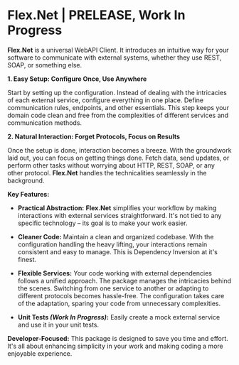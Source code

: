 # Flex.Net | PRELEASE, Work In Progress

**Flex.Net** is a universal WebAPI Client. It introduces an intuitive way for your software to communicate with external systems, whether they use REST, SOAP, or something else.

**1. Easy Setup: Configure Once, Use Anywhere**

Start by setting up the configuration. Instead of dealing with the intricacies of each external service, configure everything in one place. Define communication rules, endpoints, and other essentials. This step keeps your domain code clean and free from the complexities of different services and communication methods.

**2. Natural Interaction: Forget Protocols, Focus on Results**

Once the setup is done, interaction becomes a breeze. With the groundwork laid out, you can focus on getting things done. Fetch data, send updates, or perform other tasks without worrying about HTTP, REST, SOAP, or any other protocol. **Flex.Net** handles the technicalities seamlessly in the background.

**Key Features:**

- **Practical Abstraction:** **Flex.Net** simplifies your workflow by making interactions with external services straightforward. It's not tied to any specific technology – its goal is to make your work easier.

- **Cleaner Code:** Maintain a clean and organized codebase. With the configuration handling the heavy lifting, your interactions remain consistent and easy to manage. This is Dependency Inversion at it's finest.

- **Flexible Services:** Your code working with external dependencies follows a unified approach. The package manages the intricacies behind the scenes. Switching from one service to another or adapting to different protocols becomes hassle-free. The configuration takes care of the adaptation, sparing your code from unnecessary complexities.

- **Unit Tests _(Work In Progress)_:** Easily create a mock external service and use it in your unit tests.

**Developer-Focused:** This package is designed to save you time and effort. It's all about enhancing simplicity in your work and making coding a more enjoyable experience.
